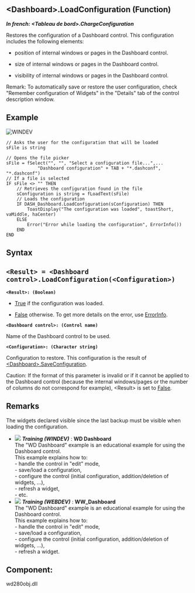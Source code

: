 


## &lt;Dashboard&gt;.LoadConfiguration (Function)

***In french: &lt;Tableau de bord&gt;.ChargeConfiguration***



<a name="XUse"></a>
<a name="Use"></a>
<a name="description"></a>
Restores the configuration of a Dashboard control. This configuration includes the following elements: 

- position of internal windows or pages in the Dashboard control.

- size of internal windows or pages in the Dashboard control.

- visibility of internal windows or pages in the Dashboard control.




Remark: To automatically save or restore the user configuration, check "Remember configuration of Widgets" in the "Details" tab of the control description window.




<a name="Example1"></a>
<a name="sample_code"></a>

## Example

![WINDEV](https://doc.pcsoft.fr/ext/images/us/WD.png) 
```wl
// Asks the user for the configuration that will be loaded
sFile is string

// Opens the file picker
sFile = fSelect("", "", "Select a configuration file...",...
			"Dashboard configuration" + TAB + "*.dashconf", "*.dashconf")
// If a file is selected
IF sFile <> "" THEN
	// Retrieves the configuration found in the file
	sConfiguration is string = fLoadText(sFile)
	// Loads the configuration
	IF DASH_Dashboard.LoadConfiguration(sConfiguration) THEN
		ToastDisplay("The configuration was loaded", toastShort, vaMiddle, haCenter)
	ELSE
		Error("Error while loading the configuration", ErrorInfo())
	END
END
```


<a name="Example2"></a>


<a name="Example3"></a>

<a name="XSYNTAX"></a>

## Syntax
<a name="SYNTAX1"></a>

`<Result> = <Dashboard control>.LoadConfiguration(<Configuration>)`
---

**`<Result>: (Boolean)`**



- <u><u><u><u>True</u></u></u></u> if the configuration was loaded.

- <u><u><u><u>False</u></u></u></u> otherwise. To get more details on the error, use [ErrorInfo](../WDLang1/3013008.md).




**`<Dashboard control>: (Control name)`**

Name of the Dashboard control to be used.

**`<Configuration>: (Character string)`**

Configuration to restore. This configuration is the result of [&lt;Dashboard&gt;.SaveConfiguration](../WDLang1/1000022534.md). 

Caution: If the format of this parameter is invalid or if it cannot be applied to the Dashboard control (because the internal windows/pages or the number of columns do not correspond for example), &lt;Result&gt; is set to <u><u><u><u>False</u></u></u></u>.



<a name="NOTE0"></a>
<a name="NOTE0_1"></a>

## Remarks
The widgets declared visible since the last backup must be visible when loading the configuration.


- ![](https://doc.pcsoft.fr/en-US/images/image.awp?langid=3&name=WDDashboard.gif) ***Training (WINDEV)*** : **WD Dashboard** <br>The "WD Dashboard" example is an educational example for using the Dashboard control.<br>This example explains how to:<br>- handle the control in "edit" mode,<br>- save/load a configuration,<br>- configure the control (initial configuration, addition/deletion of widgets, ...),<br>- refresh a widget,<br>- etc.
- ![](https://doc.pcsoft.fr/en-US/images/image.awp?langid=3&name=WW_Dashboard.gif) ***Training (WEBDEV)*** : **WW_Dashboard** <br>The "WD Dashboard" example is an educational example for using the Dashboard control.<br>This example explains how to:<br>- handle the control in "edit" mode, <br>- save/load a configuration, <br>- configure the control (initial configuration, addition/deletion of widgets, ...), <br>- refresh a widget.

<a name="XComponent"></a>

## Component:
wd280obj.dll
